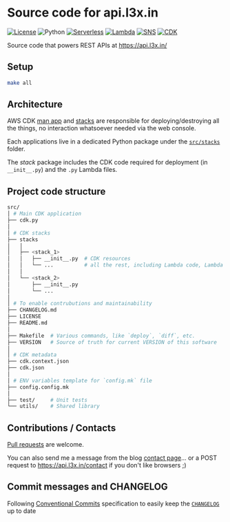 # Source code for api.l3x.in

[![License](https://img.shields.io/badge/License-Apache%202.0-green.svg)][license] ![Python](https://img.shields.io/badge/python-v3.8-green) [![Serverless](https://img.shields.io/badge/serverless-app-yellow)][serverless] [![Lambda](https://img.shields.io/badge/aws-lambda-brightgreen)][lambda] [![SNS](https://img.shields.io/badge/aws-sns-brightgreen)][SNS] [![CDK](https://img.shields.io/badge/aws-cdk-brightgreen)][CDK]

Source code that powers REST APIs at <https://api.l3x.in/>

## Setup

```bash
make all
```

## Architecture

AWS CDK [man app](src/cdk.py) and [stacks](src/stacks) are responsible for deploying/destroying all the things, no interaction whatsoever needed via the web console.

Each applications live in a dedicated Python package under the [`src/stacks`](src/stacks) folder.

The _stack_ package includes the CDK code required for deployment (in `__init__.py`) and the `.py` Lambda files.

## Project code structure

```bash
src/
│ # Main CDK application
├── cdk.py
│
│ # CDK stacks
├── stacks
│   │
│   ├── <stack_1>
│   │   ├── __init__.py  # CDK resources
│   │   └── ...          # all the rest, including Lambda code, Lambda Layers packages, etc.
│   │
│   └── <stack_2>
│       ├── __init__.py
│       └── ...
│
│ # To enable contrubutions and maintainability
├── CHANGELOG.md
├── LICENSE
├── README.md
│
├── Makefile  # Various commands, like `deploy`, `diff`, etc.
├── VERSION   # Source of truth for current VERSION of this software
│
│ # CDK metadata
├── cdk.context.json
├── cdk.json
│
│ # ENV variables template for `config.mk` file
├── config.config.mk
│
├── test/     # Unit tests
└── utils/    # Shared library
```

## Contributions / Contacts

[Pull requests][pull-requests] are welcome.

You can also send me a message from the blog [contact page][contact-page]... or a POST request to <https://api.l3x.in/contact> if you don't like browsers ;)

## Commit messages and CHANGELOG

Following [Conventional Commits][commits] specification to easily keep the [`CHANGELOG`](CHANGELOG.md) up to date

[CDK]:           <https://docs.aws.amazon.com/cdk/api/latest/python/>
[contact-page]:  <https://a.l3x.in/contact.html>
[lambda]:        <https://docs.aws.amazon.com/lambda/index.html>
[license]:       <https://opensource.org/licenses/Apache-2.0>
[pull-requests]: <https://github.com/shaftoe/api-l3x-in/pull/new/master>
[serverless]:    <https://serverless-stack.com/chapters/what-is-serverless.html>
[SNS]:           <https://docs.aws.amazon.com/sns/index.html>
[commits]:       <https://www.conventionalcommits.org/en/v1.0.0/>
